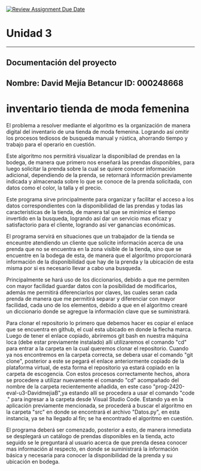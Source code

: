 [![Review Assignment Due Date](https://classroom.github.com/assets/deadline-readme-button-22041afd0340ce965d47ae6ef1cefeee28c7c493a6346c4f15d667ab976d596c.svg)](https://classroom.github.com/a/PehQeuqy)
# Unidad 3
---
## Documentación del proyecto
Nombre:  David Mejía Betancur
ID:  000248668
---
# inventario tienda de moda femenina
El problema a resolver mediante el algoritmo es la organización de manera digital del inventario de una tienda de moda femenina. Logrando así omitir los procesos tediosos de busqueda manual y rústica, ahorrando tiempo y trabajo para el operario en cuestión. 

Este algoritmo nos permitirá visualizar la disponibilad de prendas en la bodega, de manera que primero nos enseñará las prendas disponibles, para luego solicitar la prenda sobre la cual se quiere conocer información adicional, dependiendo de la prenda, se retornará información previamente indicada y almacenada sobre lo que se conoce de la prenda solicitada, con datos como el color, la talla y el precio.

Este programa sirve principalmente para organizar y facilitar el acceso a los datos correspondientes con la disponibilidad de las prendas y todas las caracteristicas de la tienda, de manera tal que se minimice el tiempo invertido en la busqueda, logrando así dar un servicio mas eficaz y satisfactorio para el cliente, logrando así ver ganancias económicas.

El programa servirá en situaciones que un trabajador de la tienda se enceuntre atendiendo un cliente que solicite información acerca de una prenda que no se encuentra en la zona visible de la tienda, sino que se encuentre en la bodega de esta, de manera que el algoritmo proporcionará información de la disponibilidad que hay de la prenda y la ubicación de esta misma por si es necesario llevar a cabo una busqueda.

Principalmente se hará uso de los diccionarios, debido a que me permiten con mayor facilidad guardar datos con la posibilidad de modificarlos, además me permitirá diferenciarlos por claves, las cuales seran cada prenda de manera que me permitirá separar y diferenciar con mayor facilidad, cada uno de los elementos, debido a que en el algoritmo crearé un diccionario donde se agregue la información clave que se suministrará.


Para clonar el repositorio lo primero que debemos hacer es copiar el enlace que se encuentra en github, el cual esta ubicado en donde la flecha marca. Luego de tener el enlace copiado, abriremos git bash en nuestra máquina loca (debe estar previamente instalado) allí utilizaremos el comando "cd" para entrar a la carpeta en la cual queremos clonar el repositorio. Cuando ya nos encontremos en la carpeta correcta, se debera usar el comando "git clone", posterior a este se pegará el enlace anteriormente copiado de la plataforma virtual, de esta forma el repositorio ya estará copiado en la carpeta de escogencia. Con estos procesos correctamente hechos, ahora se procedere a utilizar nuevamente el comando "cd" acompañado del nombre de la carpeta recientemente añadida, en este caso "prog-2420-eval-u3-DavidmejiaB",ya estando allí se procedera a usar el comando "code ." para ingresar a la carpeta desde Visual Studio Code. Estando ya en la aplicación previamente mencionada, se procederá a buscar el algoritmo en la carpeta "src" en donde se encontrará el archivo "Datos.py", en esta instancia, ya se ha llegado al fin; se ha encontrado el algoritmo en cuestión.

El programa deberá ser comenzado, posterior a esto, de manera inmediata se desplegará un catálogo de prendas disponibles en la tienda, acto seguido se le preguntará al usuario acerca de que prenda desea conocer mas información al respecto, en donde se suministrará la información básica y necesaria para conocer la disponibilidad de la prenda y su ubicación en bodega.